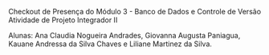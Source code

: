 Checkout de Presença do Módulo 3 - Banco de Dados e Controle de Versão
Atividade de Projeto Integrador II 

Alunas: Ana Claudia Nogueira Andrades, Giovanna Augusta Paniagua, Kauane
Andressa da Silva Chaves e Liliane Martinez da Silva.


